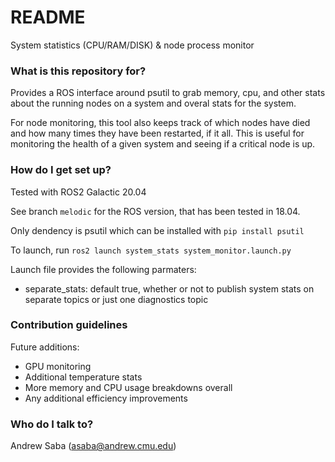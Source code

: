 # README #

System statistics (CPU/RAM/DISK) & node process monitor

### What is this repository for? ###

Provides a ROS interface around psutil to grab memory, cpu, and other stats about the running nodes on a system and overal stats for the system. 

For node monitoring, this tool also keeps track of which nodes have died and how many times they have been restarted, if it all. This is useful for monitoring the health of a given system and seeing if a critical node is up. 

### How do I get set up? ###

Tested with ROS2 Galactic 20.04

See branch `melodic` for the ROS version, that has been tested in 18.04.

Only dendency is psutil which can be installed with `pip install psutil`

To launch, run `ros2 launch system_stats system_monitor.launch.py`

Launch file provides the following parmaters:

*  separate_stats: default true, whether or not to publish system stats on separate topics or just one diagnostics topic

### Contribution guidelines ###

Future additions:

*  GPU monitoring
*  Additional temperature stats
*  More memory and CPU usage breakdowns overall
*  Any additional efficiency improvements

### Who do I talk to? ###

Andrew Saba (asaba@andrew.cmu.edu)

